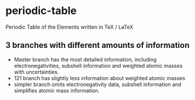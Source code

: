 # periodic-table
Periodic Table of the Elements written in TeX / LaTeX


## 3 branches with different amounts of information

* Master branch has the most detailed information, including electronegativities, subshell information and weighted atomic masses with uncertainties.
* 121 branch has slightly less information about weighted atomic masses
* simpler branch omits electronegativity data, subshell information and simplifies atomic mass information.
